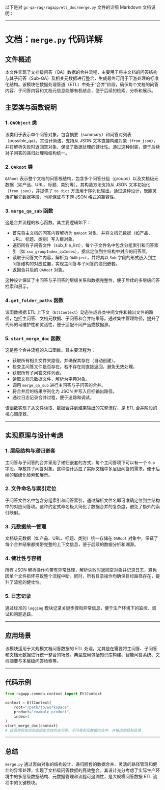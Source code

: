 以下是对 `gc-qa-rag/ragapp/etl_doc/merge.py` 文件的详细 Markdown 文档说明：

---

# 文档：`merge.py` 代码详解

## 文件概述

本文件实现了文档级问答（QA）数据的合并流程，主要用于将主文档的问答结构与其子问答（Sub-QA）及相关元数据进行整合，生成最终可用于下游处理的标准化结构。该模块在数据处理管道（ETL）中处于“合并”阶段，确保每个文档的问答内容、子问答内容和文档元信息能够有机结合，便于后续的检索、分析和展示。

## 主要类与函数说明

### 1. `QAObject` 类

该类用于表示单个问答对象，包含摘要（summary）和问答对列表（possible_qa）。其设计简洁，支持从 JSON 文本直接构建对象（`from_json`），并在解析失败时返回空对象，保证了数据处理的健壮性。通过这种封装，便于后续对子问答的递归处理和结构统一。

### 2. `QARoot` 类

`QARoot` 表示整个文档的问答根结构，包含多个问答分组（groups）以及文档级元数据（如产品、URL、标题、类别等）。其构造方法支持从 JSON 文本初始化（`from_json`），并提供了 `to_dict` 方法用于序列化输出。通过这种设计，既能灵活扩展元数据字段，也能保证与下游 JSON 格式的兼容性。

### 3. `merge_qa_sub` 函数

这是合并流程的核心函数。其主要逻辑如下：

-   首先将主文档的问答内容解析为 `QARoot` 对象，并将文档元数据（如产品、URL、标题、类别）写入根对象。
-   遍历所有子问答文件（sub_file_list），每个子文件名中包含分组索引和问答索引（如 `xxx_groupIndex_qaIndex`），据此定位到主结构中对应的问答项。
-   读取子问答文件内容，解析为 `QAObject`，并将其以 `Sub` 字段的形式嵌入到主问答结构的对应位置，实现主问答与子问答的递归嵌套。
-   返回合并后的 `QARoot` 对象。

这种设计保证了主问答与子问答的层级关系和数据完整性，便于后续的多层级问答检索和展示。

### 4. `get_folder_paths` 函数

该函数根据 ETL 上下文（`EtlContext`）动态生成各类中间文件和输出文件的路径，包括主问答、文档元数据、子问答和合并结果等。通过集中管理路径，提升了代码的可维护性和灵活性，便于适配不同产品或数据源。

### 5. `start_merge_doc` 函数

这是整个合并流程的入口函数。其主要流程为：

-   获取所有相关文件夹路径，并确保其存在（自动创建）。
-   检查主问答文件是否存在，若不存在则直接返回，避免无效处理。
-   获取所有子问答文件列表。
-   读取文档元数据文件，解析为字典对象。
-   调用 `merge_qa_sub` 进行主问答与子问答的合并。
-   将合并后的结果序列化为 JSON 并写入目标输出路径。
-   通过日志记录合并过程，便于追踪和调试。

该函数实现了从文件读取、数据合并到结果输出的完整流程，是 ETL 合并阶段的核心调度器。

---

## 实现原理与设计考虑

### 1. 层级结构与递归嵌套

主问答与子问答的合并采用了递归嵌套的方式，每个主问答项下可以有一个 `Sub` 字段，存放其子问答对象。这种设计适应了实际文档中多层级问答的需求，便于后续的层级化检索和展示。

### 2. 文件命名与索引定位

子问答文件名中包含分组索引和问答索引，通过解析文件名即可准确定位到主结构中的对应问答项。这种约定式命名极大简化了数据合并的复杂度，避免了额外的索引映射。

### 3. 元数据统一管理

文档级元数据（如产品、URL、标题、类别）统一存储在 `QARoot` 对象中，保证了每个合并结果都携带完整的上下文信息，便于后续的数据分析和溯源。

### 4. 健壮性与容错

所有 JSON 解析操作均带有异常处理，解析失败时返回空对象并记录日志，避免因单个文件损坏导致整个流程中断。同时，所有目录操作均确保目标路径存在，提升了流程的健壮性。

### 5. 日志记录

通过标准的 `logging` 模块记录关键步骤和异常信息，便于生产环境下的监控、调试和问题追踪。

---

## 应用场景

该模块适用于大规模文档问答数据的 ETL 处理，尤其是在需要将主问答、子问答和文档元数据进行统一整合的场景。典型应用包括知识库构建、智能问答系统、文档摘要与多层级问答检索等。

---

## 代码示例

```python
from ragapp.common.context import EtlContext

context = EtlContext(
    root="/path/to/workspace",
    product="example_product",
    index=1
)
start_merge_doc(context)
# 该调用将自动完成指定文档的主问答、子问答和元数据的合并，并输出到目标目录
```

---

## 总结

`merge.py` 通过面向对象的结构设计、递归嵌套的数据合并、灵活的路径管理和健壮的异常处理，实现了文档级问答数据的高效整合。其设计充分考虑了实际生产环境中的多层级数据结构、元数据管理和流程可追溯性，是大规模问答数据 ETL 流程中的关键模块。
